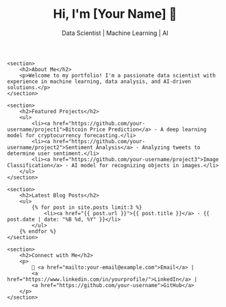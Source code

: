 <!DOCTYPE html>
<html lang="en">
<head>
    <meta charset="UTF-8">
    <meta name="viewport" content="width=device-width, initial-scale=1.0">
    <title>Your Data Science Portfolio</title>
    <link rel="stylesheet" href="style.css">
</head>
<body>
    <header>
        <h1>Hi, I'm [Your Name] 👋</h1>
        <p>Data Scientist | Machine Learning | AI</p>
    </header>

    <section>
        <h2>About Me</h2>
        <p>Welcome to my portfolio! I'm a passionate data scientist with experience in machine learning, data analysis, and AI-driven solutions.</p>
    </section>

    <section>
        <h2>Featured Projects</h2>
        <ul>
            <li><a href="https://github.com/your-username/project1">Bitcoin Price Prediction</a> - A deep learning model for cryptocurrency forecasting.</li>
            <li><a href="https://github.com/your-username/project2">Sentiment Analysis</a> - Analyzing tweets to determine user sentiment.</li>
            <li><a href="https://github.com/your-username/project3">Image Classification</a> - AI model for recognizing objects in images.</li>
        </ul>
    </section>

    <section>
        <h2>Latest Blog Posts</h2>
        <ul>
            {% for post in site.posts limit:3 %}
                <li><a href="{{ post.url }}">{{ post.title }}</a> - {{ post.date | date: "%B %d, %Y" }}</li>
            </ul>
        {% endfor %}
    </section>

    <section>
        <h2>Connect with Me</h2>
        <p>
            📧 <a href="mailto:your-email@example.com">Email</a> |
            <a href="https://www.linkedin.com/in/yourprofile/">LinkedIn</a> |
            <a href="https://github.com/your-username">GitHub</a>
        </p>
    </section>
</body>
</html>
